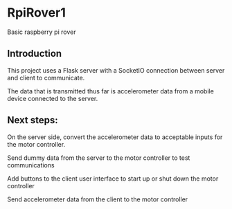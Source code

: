 # RpiRover1
Basic raspberry pi rover

## Introduction
This project uses a Flask server with a SocketIO connection between server and client to communicate.

The data that is transmitted thus far is accelerometer data from a mobile device connected to the server.

## Next steps:
On the server side, convert the accelerometer data to acceptable inputs for the motor controller.

Send dummy data from the server to the motor controller to test communications

Add buttons to the client user interface to start up or shut down the motor controller

Send accelerometer data from the client to the motor controller
